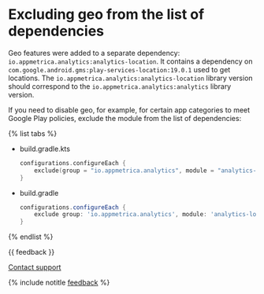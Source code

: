 # Excluding geo from the list of dependencies

Geo features were added to a separate dependency: `io.appmetrica.analytics:analytics-location`. It contains a dependency on `com.google.android.gms:play-services-location:19.0.1` used to get locations. The `io.appmetrica.analytics:analytics-location` library version should correspond to the `io.appmetrica.analytics:analytics` library version.

If you need to disable geo, for example, for certain app categories to meet Google Play policies, exclude the module from the list of dependencies:

{% list tabs %}

- build.gradle.kts

   ```kotlin translate=no
   configurations.configureEach {
       exclude(group = "io.appmetrica.analytics", module = "analytics-location")
   }
   ```

- build.gradle

   ```groovy translate=no
   configurations.configureEach {
       exclude group: 'io.appmetrica.analytics', module: 'analytics-location'
   }
   ```

{% endlist %}

{{ feedback }}

<a href="../../troubleshooting/feedback-new">
  <span class="button">Contact support</span>
</a>

{% include notitle [feedback](../../_includes/feedback-button.md) %}
